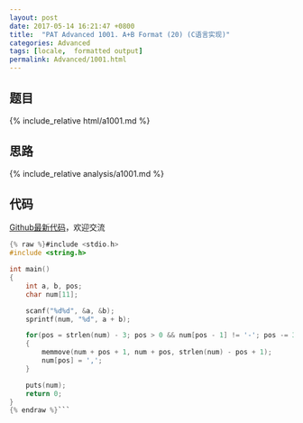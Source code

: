 ```yaml
---
layout: post
date: 2017-05-14 16:21:47 +0800
title:  "PAT Advanced 1001. A+B Format (20) (C语言实现)"
categories: Advanced
tags: [locale,  formatted output]
permalink: Advanced/1001.html
---
```


## 题目

{% include_relative html/a1001.md %}

## 思路

{% include_relative analysis/a1001.md %}

## 代码

[Github最新代码](https://github.com/OliverLew/PAT/blob/master/PATAdvanced/1001.c)，欢迎交流

```c
{% raw %}#include <stdio.h>
#include <string.h>

int main()
{
    int a, b, pos;
    char num[11];

    scanf("%d%d", &a, &b);
    sprintf(num, "%d", a + b);

    for(pos = strlen(num) - 3; pos > 0 && num[pos - 1] != '-'; pos -= 3)
    {
        memmove(num + pos + 1, num + pos, strlen(num) - pos + 1);
        num[pos] = ',';
    }

    puts(num);
    return 0;
}
{% endraw %}```